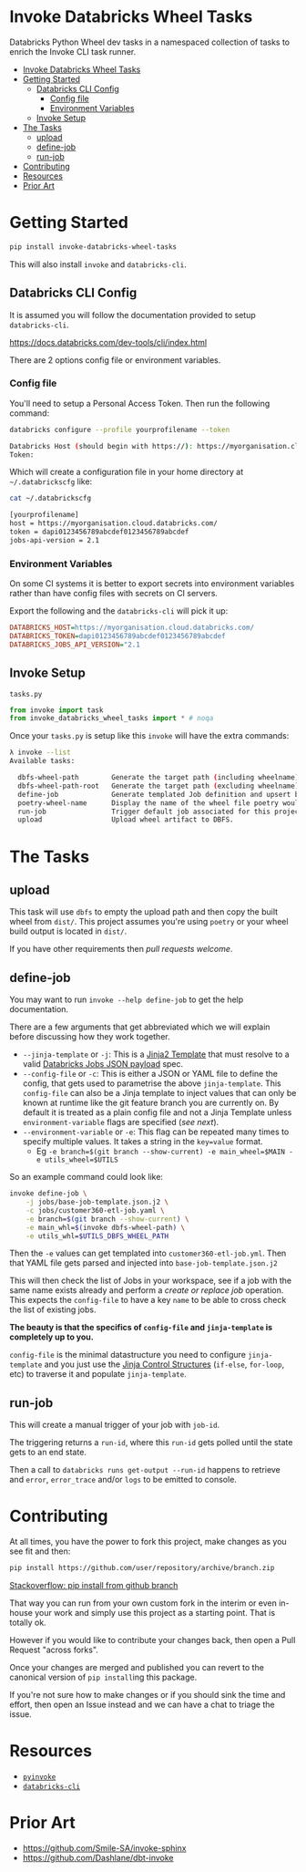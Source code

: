 # Invoke Databricks Wheel Tasks

Databricks Python Wheel dev tasks in a namespaced collection of tasks to enrich the Invoke CLI task runner.

<!--TOC-->

- [Invoke Databricks Wheel Tasks](#invoke-databricks-wheel-tasks)
- [Getting Started](#getting-started)
  - [Databricks CLI Config](#databricks-cli-config)
    - [Config file](#config-file)
    - [Environment Variables](#environment-variables)
  - [Invoke Setup](#invoke-setup)
- [The Tasks](#the-tasks)
  - [upload](#upload)
  - [define-job](#define-job)
  - [run-job](#run-job)
- [Contributing](#contributing)
- [Resources](#resources)
- [Prior Art](#prior-art)

<!--TOC-->

# Getting Started

```sh
pip install invoke-databricks-wheel-tasks
```

This will also install `invoke` and `databricks-cli`.

## Databricks CLI Config

It is assumed you will follow the documentation provided to setup `databricks-cli`.

https://docs.databricks.com/dev-tools/cli/index.html

There are 2 options config file or environment variables.

### Config file

You'll need to setup a Personal Access Token. Then run the following command:

```sh
databricks configure --profile yourprofilename --token

Databricks Host (should begin with https://): https://myorganisation.cloud.databricks.com/
Token: 
```

Which will create a configuration file in your home directory at `~/.databrickscfg` like:

```sh
cat ~/.databrickscfg

[yourprofilename]
host = https://myorganisation.cloud.databricks.com/
token = dapi0123456789abcdef0123456789abcdef
jobs-api-version = 2.1
```

### Environment Variables

On some CI systems it is better to export secrets into environment variables rather than have config files with secrets on CI servers.

Export the following and the `databricks-cli` will pick it up:

```ini
DATABRICKS_HOST=https://myorganisation.cloud.databricks.com/
DATABRICKS_TOKEN=dapi0123456789abcdef0123456789abcdef
DATABRICKS_JOBS_API_VERSION="2.1
```

## Invoke Setup

`tasks.py`

```python
from invoke import task
from invoke_databricks_wheel_tasks import * # noqa
```

Once your `tasks.py` is setup like this `invoke` will have the extra commands:

```sh
λ invoke --list
Available tasks:

  dbfs-wheel-path        Generate the target path (including wheelname) this wheel should be uploaded to.
  dbfs-wheel-path-root   Generate the target path (excluding wheelname) this wheel should be uploaded to.
  define-job             Generate templated Job definition and upsert by Job Name in template.
  poetry-wheel-name      Display the name of the wheel file poetry would build.
  run-job                Trigger default job associated for this project.
  upload                 Upload wheel artifact to DBFS.
```

# The Tasks

## upload

This task will use `dbfs` to empty the upload path and then copy the built wheel from `dist/`.
This project assumes you're using `poetry` or your wheel build output is located in `dist/`.

If you have other requirements then _pull requests welcome_.


## define-job

You may want to run `invoke --help define-job` to get the help documentation.

There are a few arguments that get abbreviated which we will explain before discussing how they work together.
 - `--jinja-template` or `-j`: This is a [Jinja2 Template](https://jinja.palletsprojects.com/en/3.1.x/) that must resolve to a valid [Databricks Jobs JSON payload](https://docs.databricks.com/dev-tools/api/latest/jobs.html#) spec.
 - `--config-file` or `-c`: This is either a JSON or YAML file to define the config, that gets used to parametrise the above `jinja-template`. This `config-file` can also be a Jinja template to inject values that can only be known at runtime like the git feature branch you are currently on. By default it is treated as a plain config file and not a Jinja Template unless `environment-variable` flags are specified (_see next_).
 - `--environment-variable` or `-e`: This flag can be repeated many times to specify multiple values. It takes a string in the `key=value` format. 
    - Eg `-e branch=$(git branch --show-current) -e main_wheel=$MAIN -e utils_wheel=$UTILS`

So an example command could look like:
```sh
invoke define-job \
    -j jobs/base-job-template.json.j2 \
    -c jobs/customer360-etl-job.yaml \
    -e branch=$(git branch --show-current) \
    -e main_whl=$(invoke dbfs-wheel-path) \
    -e utils_whl=$UTILS_DBFS_WHEEL_PATH
```

Then the `-e` values can get templated into `customer360-etl-job.yml`. Then that YAML file gets parsed and injected into `base-job-template.json.j2`

This will then check the list of Jobs in your workspace, see if a job with the same name exists already and perform a _create or replace job_ operation. This expects the `config-file` to have a key `name` to be able to cross check the list of existing jobs.

**The beauty is that the specifics of `config-file` and `jinja-template` is completely up to you.**

`config-file` is the minimal datastructure you need to configure `jinja-template` and you just use the [Jinja Control Structures](https://jinja.palletsprojects.com/en/3.1.x/templates/#list-of-control-structures) (`if-else`, `for-loop`, etc) to traverse it and populate `jinja-template`.

## run-job

This will create a manual trigger of your job with `job-id`.

The triggering returns a `run-id`, where this `run-id` gets polled until the state gets to an end state.

Then a call to `databricks runs get-output --run-id` happens to retrieve and `error`, `error_trace` and/or `logs` to be emitted to console.



# Contributing

At all times, you have the power to fork this project, make changes as you see fit and then:

```sh
pip install https://github.com/user/repository/archive/branch.zip
```
[Stackoverflow: pip install from github branch](https://stackoverflow.com/a/24811490/622276)

That way you can run from your own custom fork in the interim or even in-house your work and simply use this project as a starting point. That is totally ok.

However if you would like to contribute your changes back, then open a Pull Request "across forks".

Once your changes are merged and published you can revert to the canonical version of `pip install`ing this package.

If you're not sure how to make changes or if you should sink the time and effort, then open an Issue instead and we can have a chat to triage the issue.


# Resources

 - [`pyinvoke`](https://pyinvoke.org)
 - [`databricks-cli`](https://docs.databricks.com/dev-tools/cli/index.html)

# Prior Art

 - https://github.com/Smile-SA/invoke-sphinx
 - https://github.com/Dashlane/dbt-invoke

